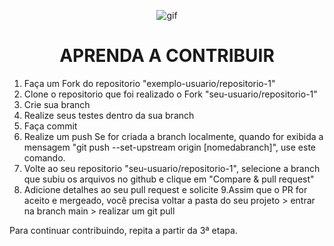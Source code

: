 <div align="center">

  ![gif](https://media3.giphy.com/media/v1.Y2lkPTc5MGI3NjExcWh3ang4eXV3enI5ZmNmbHZmaHBhcXM2ZmM4bDlsMXpyc215dTg0aiZlcD12MV9pbnRlcm5hbF9naWZfYnlfaWQmY3Q9Zw/lXiRzPb8C5JTJcfPq/giphy.webp)

  <h1>APRENDA A CONTRIBUIR </h1>
  

</div>

1. Faça um Fork do repositorio "exemplo-usuario/repositorio-1"
2. Clone o repositorio que foi realizado o Fork  "seu-usuario/repositorio-1"
3. Crie sua branch
4. Realize seus testes dentro da sua branch
5. Faça commit 
6. Realize um push 
    Se for criada a branch localmente, quando for exibida a  mensagem "git push --set-upstream origin [nomedabranch]", use este comando.
7. Volte ao seu repositorio "seu-usuario/repositorio-1", selecione a branch que subiu os arquivos no github e clique em "Compare & pull request"
8. Adicione detalhes ao seu pull request e solicite
9.Assim que o PR for aceito e mergeado, você precisa voltar a pasta do seu projeto > entrar na branch main > realizar um git pull

Para continuar contribuindo, repita a partir da 3ª etapa.


